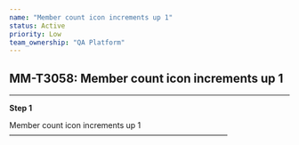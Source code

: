 ```yaml
---
name: "Member count icon increments up 1"
status: Active
priority: Low
team_ownership: "QA Platform"
---
```


## MM-T3058: Member count icon increments up 1

---

**Step 1**

Member count icon increments up 1\
————————————————————————————
